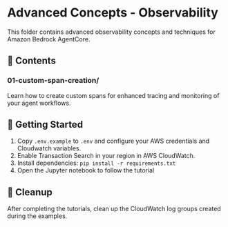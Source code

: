 # Advanced Concepts - Observability

This folder contains advanced observability concepts and techniques for Amazon Bedrock AgentCore.

## 📁 Contents

### 01-custom-span-creation/
Learn how to create custom spans for enhanced tracing and monitoring of your agent workflows.


## 🚀 Getting Started

1. Copy `.env.example` to `.env` and configure your AWS credentials and Cloudwatch variables.
2. Enable Transaction Search in your region in AWS CloudWatch.
2. Install dependencies: `pip install -r requirements.txt`
3. Open the Jupyter notebook to follow the tutorial


## 🧹 Cleanup

After completing the tutorials, clean up the CloudWatch log groups created during the examples.


